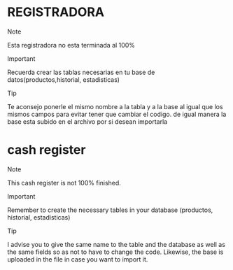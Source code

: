 ﻿# REGISTRADORA
> [!note]
> Esta registradora no esta terminada al 100%

>[!IMPORTANT]
> Recuerda crear las tablas necesarias en tu base de datos(productos,historial, estadisticas)

> [!TIP]
> Te aconsejo ponerle el mismo nombre a la tabla y a la base al igual que los mismos campos para evitar tener que cambiar el codigo. de igual manera la base esta subido en el archivo por si desean importarla
# cash register
> [!note]
> This cash register is not 100% finished.

>[!IMPORTANT]
> Remember to create the necessary tables in your database (productos, historial, estadisticas)

> [!TIP]
>I advise you to give the same name to the table and the database as well as the same fields so as not to have to change the code. Likewise, the base is uploaded in the file in case you want to import it.
